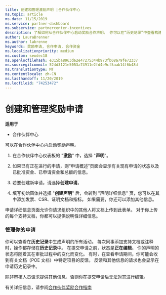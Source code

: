 ```yaml
---
title: 创建和管理激励声明 |合作伙伴中心
ms.topic: article
ms.date: 11/15/2019
ms.service: partner-dashboard
ms.subservice: partnercenter-incentives
description: 了解如何从合作伙伴中心启动奖励合作声明。 你可以在“历史记录”中查看构建申请所涉及的所有活动。
author: LauraBrenner
ms.author: labrenne
keywords: 奖励申请, 合作申请, 合作资金
ms.localizationpriority: medium
ms.custom: seodec18
ms.openlocfilehash: e315ba8963d62e47275344b973fb68a79fe72337
ms.sourcegitcommit: 524d3121e5053a74911e2fd4e9cf5aab14f6b48d
ms.translationtype: MT
ms.contentlocale: zh-CN
ms.lasthandoff: 11/20/2019
ms.locfileid: "74253472"
---
```

# <a name="create-and-manage-an-incentives-claim"></a>创建和管理奖励申请

**适用于**
- 合作伙伴中心

可以在合作伙伴中心内启动奖励声明。 

1. 在合作伙伴中心仪表板的 "**激励**" 中，选择 "**声明**"。

2.  如果已有正在进行的申请，则“申请概述”页面会显示有关现有申请的状态以及已批准资金、已申请资金和总额的信息。

3.  若要创建新申请，请选择**创建申请**。

4.  填写初始窗体并选择 "**创建声明**" 后，会转到 "声明详细信息" 页，您可以在其中添加发票、CSR、证明文档和指标。 如果需要，你还可以添加其他信息。

申请详细信息页面允许你请求组织中的其他人将文档上传到此表单。 对于你上传的每个支持文档，你都可以提供说明性详细信息。 

### <a name="manage-your-claims"></a>管理你的申请

你可以查看在**历史记录**中生成声明的所有活动。 每次同事添加支持文档或注释时，操作都存储在**历史记录**中。 在提交申请之前，状态是**正在编辑**。 你的声明的状态将随着其在审批过程中的变化而变化。 有时，在查看申请期间，你可能会收到有关文档（POE 文档）中特定项目的反馈。 反馈和其他信息的请求也会显示在申请历史记录中。 

除非审核人员请求提供其他信息，否则你在提交申请后无法对其进行编辑。

有关详细信息，请参阅[合作伙伴奖励合作指南](https://assets.microsoft.com/coop-guidebook.pdf)
